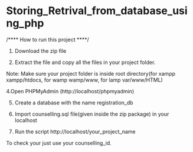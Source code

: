 # Storing_Retrival_from_database_using_php
/****   How to run this project ****/

1. Download the zip file

2. Extract the file and copy all the files in your project folder. 

Note: Make sure your project folder is inside root directory(for xampp xampp/htdocs, for wamp wamp/www, for lamp var/www/HTML)

4.Open PHPMyAdmin (http://localhost/phpmyadmin)

5. Create a database with the name registration_db

6. Import counselling.sql file(given inside the zip package) in your localhost

7. Run the script http://localhost/your_project_name

To check your just use your counselling_id.
